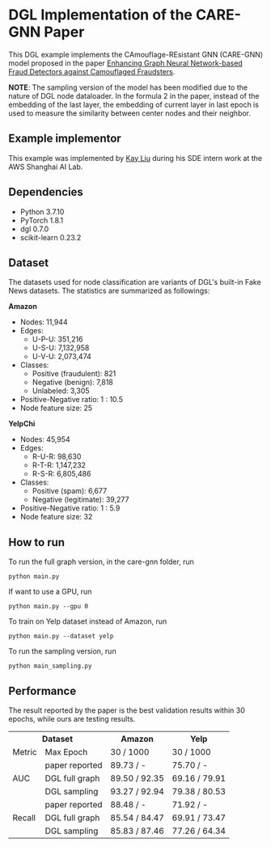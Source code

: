 # DGL Implementation of the CARE-GNN Paper

This DGL example implements the CAmouflage-REsistant GNN (CARE-GNN) model proposed in the paper [Enhancing Graph Neural Network-based Fraud Detectors against Camouflaged Fraudsters](https://arxiv.org/abs/2008.08692).

**NOTE**: The sampling version of the model has been modified due to the nature of DGL node dataloader. In the formula 2 in the paper, instead of the embedding of the last layer, the embedding of current layer in last epoch is used to measure the similarity between center nodes and their neighbor.

Example implementor
----------------------
This example was implemented by [Kay Liu](https://github.com/kayzliu) during his SDE intern work at the AWS Shanghai AI Lab.

Dependencies
----------------------
- Python 3.7.10
- PyTorch 1.8.1
- dgl 0.7.0
- scikit-learn 0.23.2

Dataset
---------------------------------------
The datasets used for node classification are variants of DGL's built-in Fake News datasets. The statistics are summarized as followings:

**Amazon**

- Nodes: 11,944
- Edges:
    - U-P-U: 351,216
    - U-S-U: 7,132,958
    - U-V-U: 2,073,474
- Classes:
    - Positive (fraudulent): 821
    - Negative (benign): 7,818
    - Unlabeled: 3,305
- Positive-Negative ratio: 1 : 10.5
- Node feature size: 25

**YelpChi**

- Nodes: 45,954
- Edges:
    - R-U-R: 98,630
    - R-T-R: 1,147,232
    - R-S-R: 6,805,486
- Classes:
    - Positive (spam): 6,677
    - Negative (legitimate): 39,277
- Positive-Negative ratio: 1 : 5.9
- Node feature size: 32

How to run
--------------------------------
To run the full graph version, in the care-gnn folder, run
```
python main.py
```

If want to use a GPU, run
```
python main.py --gpu 0
```

To train on Yelp dataset instead of Amazon, run
```
python main.py --dataset yelp
```

To run the sampling version, run
```
python main_sampling.py
```

Performance
-------------------------
The result reported by the paper is the best validation results within 30 epochs, while ours are testing results.

<table>
	<tr>
	    <th colspan="2">Dataset</th>
	    <th>Amazon</th>
	    <th>Yelp</th>
	</tr >
	<tr>
        <td>Metric</td>
        <td>Max Epoch</td>
	    <td>30 / 1000</td>
	    <td>30 / 1000</td>
	</tr>
	<tr >
	    <td rowspan="3">AUC</td>
	    <td>paper reported</td>
	    <td>89.73 / -</td>
        <td>75.70 / -</td>
	</tr>
	<tr>
	    <td>DGL full graph</td>
	    <td>89.50 / 92.35</td>
	    <td>69.16 / 79.91</td>
	</tr>
	<tr>
	    <td>DGL sampling</td>
	    <td>93.27 / 92.94</td>
        <td>79.38 / 80.53</td>
	</tr>
	<tr >
	    <td rowspan="3">Recall</td>
	    <td>paper reported</td>
	    <td>88.48 / -</td>
        <td>71.92 / -</td>
	</tr>
	<tr>
	    <td>DGL full graph</td>
	    <td>85.54 / 84.47</td>
	    <td>69.91 / 73.47</td>
	</tr>
	<tr>
	    <td>DGL sampling</td>
	    <td>85.83 / 87.46</td>
        <td>77.26 / 64.34</td>
	</tr>
</table>
